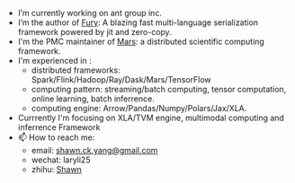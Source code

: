 

- I’m currently working on ant group inc.
- I’m the author of [Fury](https://github.com/alipay/fury): A blazing fast multi-language serialization framework powered by jit and zero-copy.
- I'm the PMC maintainer of [Mars](https://github.com/mars-project/mars): a distributed scientific computing framework.
- I'm experienced in :
  - distributed frameworks: Spark/Flink/Hadoop/Ray/Dask/Mars/TensorFlow
  - computing pattern: streaming/batch computing, tensor computation, online learning, batch inferrence.
  - computing engine: Arrow/Pandas/Numpy/Polars/Jax/XLA.
- Currrently I'm focusing on XLA/TVM engine, multimodal computing and inferrence Framework
- 📫 How to reach me:
  - email: shawn.ck.yang@gmail.com
  - wechat: laryli25
  - zhihu: [Shawn](https://www.zhihu.com/people/yang-zhao-kun-5)
